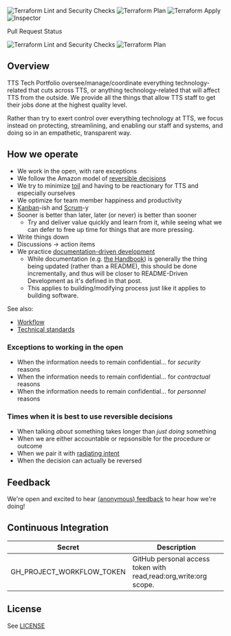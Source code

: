 ![Terraform Lint and Security Checks](https://github.com/18f/tts-tech-portfolio/actions/workflows/main.yml/badge.svg)
![Terraform Plan](https://github.com/18f/tts-tech-portfolio/actions/workflows/plan.yml/badge.svg)
![Terraform Apply](https://github.com/18f/tts-tech-portfolio/actions/workflows/apply.yml/badge.svg)
![Inspector](https://github.com/18f/tts-tech-portfolio/actions/workflows/inspector.yml/badge.svg)


Pull Request Status

![Terraform Lint and Security Checks](https://github.com/18f/tts-tech-portfolio/actions/workflows/main.yml/badge.svg?event=pull_request)
![Terraform Plan](https://github.com/18f/tts-tech-portfolio/actions/workflows/plan.yml/badge.svg?event=pull_request)


## Overview

TTS Tech Portfolio oversee/manage/coordinate everything technology-related that
cuts across TTS, or anything technology-related that will affect TTS from the
outside. We provide all the things that allow TTS staff to get their jobs done
at the highest quality level.

Rather than try to exert control over everything technology at TTS, we focus
instead on protecting, streamlining, and enabling our staff and systems, and
doing so in an empathetic, transparent way.

## How we operate

- We work in the open, with rare exceptions
- We follow the Amazon model of [reversible decisions](https://fs.blog/2018/04/reversible-irreversible-decisions/)
- We try to minimize [toil](https://sre.google/sre-book/eliminating-toil/) and having to be reactionary for TTS and especially ourselves
- We optimize for team member happiness and productivity
- [Kanban](https://drive.google.com/file/d/0B0Qfvc1P_XBFVk5rM2tGcDBoUjQ/view)-ish and [Scrum](https://www.scrum.org/resources/what-is-scrum)-y
- Sooner is better than later, later (or never) is better than sooner
  - Try and deliver value quickly and learn from it, while seeing what we can defer to free up time for things that are more pressing.
- Write things down
- Discussions → action items
- We practice [documentation-driven development](https://tom.preston-werner.com/2010/08/23/readme-driven-development.html)
  - While documentation (e.g. [the Handbook](https://handbook.tts.gsa.gov/)) is generally the thing being updated (rather than a README), this should be done incrementally, and thus will be closer to README-Driven Development as it's defined in that post.
  - This applies to building/modifying process just like it applies to building software.

See also:

- [Workflow](how_we_work/workflow.md)
- [Technical standards](how_we_work/standards.md)

### Exceptions to working in the open

- When the information needs to remain confidential... for _security_ reasons
- When the information needs to remain confidential... for _contractual_ reasons
- When the information needs to remain confidential... for _personnel_ reasons

### Times when it is best to use reversible decisions

- When talking _about_ something takes longer than _just doing_ something
- When we are either accountable or repsonsible for the procedure or outcome
- When we pair it with [radiating intent](https://medium.com/@ElizAyer/dont-ask-forgiveness-radiate-intent-d36fd22393a3)
- When the decision can actually be reversed

## Feedback

We're open and excited to hear [(anonymous) feedback](https://docs.google.com/forms/d/1Z9ozErUeMW2mmo4VW-0wfYXD7GllbvCuuZ9AVNAyS_s/edit) to hear how we're doing!

## Continuous Integration

Secret                    | Description
------                    | -----------
GH_PROJECT_WORKFLOW_TOKEN | GitHub personal access token with read,read:org,write:org scope.

## License

See [LICENSE](LICENSE.md)
